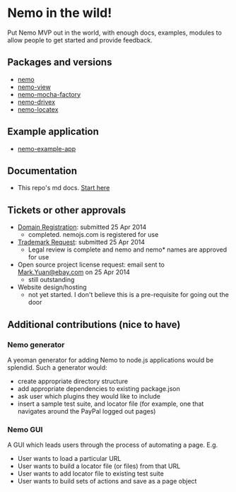 # Nemo in the wild!

Put Nemo MVP out in the world, with enough docs, examples, modules to allow people to get started and provide feedback.

## Packages and versions

* [nemo](https://github.com/paypal/nemo)
* [nemo-view](https://github.com/paypal/nemo-view)
* [nemo-mocha-factory](https://github.com/paypal/nemo-mocha-factory)
* [nemo-drivex](https://github.com/paypal/nemo-drivex/tree/master)
* [nemo-locatex](https://github.com/paypal/nemo-locatex)

## Example application

* [nemo-example-app](https://github.com/paypal/nemo-example-app)

## Documentation

* This repo's md docs. [Start here](https://github.com/paypal/nemo-docs/blob/master/README.md)

## Tickets or other approvals

* [Domain Registration](http://lob.corp.ebay.com/sites/legal/IntellectualProperty/Lists/Domain%20Name%20Registration%20Form/AllItems1.aspx): submitted 25 Apr 2014
  * completed. nemojs.com is registered for use
* [Trademark Request](http://lob.corp.ebay.com/sites/legal/IntellectualProperty/Lists/Trademark%20Candidate%20Questionnaire/My%20Trademark%20View.aspx): submitted 25 Apr 2014
  * Legal review is complete and nemo and nemo* names are approved for use
* Open source project license request: email sent to Mark.Yuan@ebay.com on 25 Apr 2014
  * still outstanding
* Website design/hosting
  * not yet started. I don't believe this is a pre-requisite for going out the door

## Additional contributions (nice to have)

### Nemo generator

A yeoman generator for adding Nemo to node.js applications would be splendid. Such a generator would:
* create appropriate directory structure
* add appropriate dependencies to existing package.json
* ask user which plugins they would like to include
* insert a sample test suite, and locator file (for example, one that navigates around the PayPal logged out pages)

### Nemo GUI

A GUI which leads users through the process of automating a page. E.g.
* User wants to load a particular URL
* User wants to build a locator file (or files) from that URL
* User wants to add locator file to existing test suite
* User wants to build sets of actions and save as a page object

